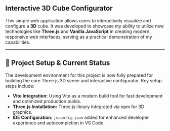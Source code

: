## Interactive 3D Cube Configurator

This simple web application allows users to interactively visualize and configure a **3D** cube. It was developed to showcase my ability to utilize new technologies like **Three.js** and **Vanilla JavaScript** in creating modern, responsive web interfaces, serving as a practical demonstration of my capabilities.

---

## 🚀 Project Setup & Current Status

The development environment for this project is now fully prepared for building the core Three.js 3D scene and interactive configurator. Key setup steps include:

* **Vite Integration:** Using Vite as a modern build tool for fast development and optimized production builds.
* **Three.js Installation:** Three.js library integrated via npm for 3D graphics.
* **IDE Configuration:** `jsconfig.json` added for enhanced developer experience and autocompletion in VS Code.